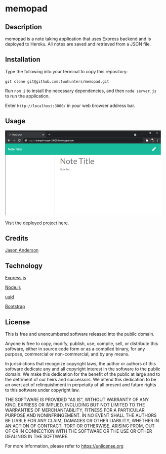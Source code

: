 # memopad


## Description

memopad is a note taking application that uses Express backend and is deployed to Heroku. All notes are saved and retrieved from a JSON file.


## Installation

Type the following into your terminal to copy this repository:

`git clone git@github.com:twohunters/memopad.git`

Run `npm i` to install the necessary dependencies, and then `node server.js` to run the application.

Enter `http://localhost:3000/` in your web browser address bar.


## Usage

![Deployed](./assets/images/deployed.PNG)

Visit the deployed project [here](https://tranquil-ocean-24138.herokuapp.com/).


## Credits

[Jason Anderson](https://github.com/twohunters)


## Technology

[Express.js](https://expressjs.com/)

[Node.js](https://nodejs.org/en/)

[uuid](https://www.npmjs.com/package/uuid)

[Bootstrap](https://getbootstrap.com/)


## License

This is free and unencumbered software released into the public domain.

Anyone is free to copy, modify, publish, use, compile, sell, or distribute this software, either in source code form or as a compiled binary, for any purpose, commercial or non-commercial, and by any means.

In jurisdictions that recognize copyright laws, the author or authors of this software dedicate any and all copyright interest in the software to the public domain. We make this dedication for the benefit of the public at large and to the detriment of our heirs and successors. We intend this dedication to be an overt act of relinquishment in perpetuity of all present and future rights to this software under copyright law.

THE SOFTWARE IS PROVIDED "AS IS", WITHOUT WARRANTY OF ANY KIND, EXPRESS OR IMPLIED, INCLUDING BUT NOT LIMITED TO THE WARRANTIES OF MERCHANTABILITY, FITNESS FOR A PARTICULAR PURPOSE AND NONINFRINGEMENT. IN NO EVENT SHALL THE AUTHORS BE LIABLE FOR ANY CLAIM, DAMAGES OR OTHER LIABILITY, WHETHER IN AN ACTION OF CONTRACT, TORT OR OTHERWISE, ARISING FROM, OUT OF OR IN CONNECTION WITH THE SOFTWARE OR THE USE OR OTHER DEALINGS IN THE SOFTWARE.

For more information, please refer to https://unlicense.org